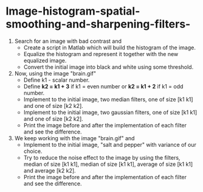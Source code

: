 # Image-histogram-spatial-smoothing-and-sharpening-filters-
1. Search for an image with bad contrast and 
   - Create a script in Matlab which will build the histogram of the image.
   - Equalize the histogram and represent it together with the new equalized image.
   - Convert the initial image into black and white using some threshold.
2. Now, using the image "brain.gif"
   - Define k1 - scalar number.
   - Define **k2 = k1 + 3** if k1 = even number or **k2 = k1 + 2** if k1 = odd number.
   - Implement to the initial image, two median filters, one of size [k1 k1] and one of size [k2 k2].
   - Implement to the initial image, two gaussian filters, one of size [k1 k1] and one of size [k2 k2].
   - Print the image before and after the implementation of each filter and see the difference.
3. We keep working with the image "brain.gif" and 
   - Implement to the initial image, "salt and pepper" with variance of our choice.
   - Try to reduce the noise effect to the image by using the filters, median of size [k1 k1], median of size [k1 k1], average of size [k1 k1] and average [k2 k2].
   - Print the image before and after the implementation of each filter and see the difference.
